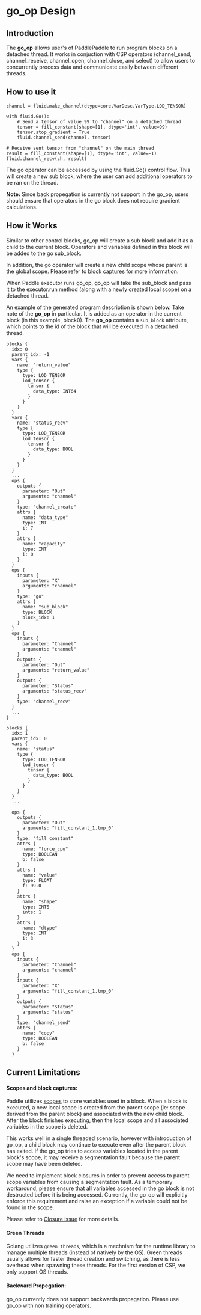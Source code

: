 # go_op Design

## Introduction

The **go_op** allows user's of PaddlePaddle to run program blocks on a detached
thread.  It works in conjuction with CSP operators (channel_send, 
channel_receive, channel_open, channel_close, and select) to allow users to
concurrently process data and communicate easily between different threads.

## How to use it

```
channel = fluid.make_channel(dtype=core.VarDesc.VarType.LOD_TENSOR)

with fluid.Go():
    # Send a tensor of value 99 to "channel" on a detached thread
    tensor = fill_constant(shape=[1], dtype='int', value=99)
    tensor.stop_gradient = True
    fluid.channel_send(channel, tensor)
    
# Receive sent tensor from "channel" on the main thread
result = fill_constant(shape=[1], dtype='int', value=-1)    
fluid.channel_recv(ch, result)  
```

The go operator can be accessed by using the fluid.Go() control flow.  This
will create a new sub block, where the user can add additional operators
to be ran on the thread.

**Note:** Since back propegation is currently not support in the go_op, users
should ensure that operators in the go block does not require gradient 
calculations.

## How it Works

Similar to other control blocks, go_op will create a sub block and add it
as a child to the current block.  Operators and variables defined in this
block will be added to the go sub_block.

In addition, the go operator will create a new child scope whose parent is
the global scope.  Please refer to [block captures](#block-captures) for more
information.

When Paddle executor runs go_op, go_op will take the sub_block and pass it to
the executor.run method (along with a newly created local scope) on a detached
thread.

An example of the generated program description is shown below.  Take note of
the **go_op** in particular.  It is added as an operator in the current 
block (in this example, block0).  The **go_op** contains a `sub_block`
attribute, which points to the id of the block that will be executed in a 
detached thread.

```
blocks {
  idx: 0
  parent_idx: -1
  vars {
    name: "return_value"
    type {
      type: LOD_TENSOR
      lod_tensor {
        tensor {
          data_type: INT64
        }
      }
    }
  }
  vars {
    name: "status_recv"
    type {
      type: LOD_TENSOR
      lod_tensor {
        tensor {
          data_type: BOOL
        }
      }
    }
  }
  ...
  ops {
    outputs {
      parameter: "Out"
      arguments: "channel"
    }
    type: "channel_create"
    attrs {
      name: "data_type"
      type: INT
      i: 7
    }
    attrs {
      name: "capacity"
      type: INT
      i: 0
    }
  }
  ops {
    inputs {
      parameter: "X"
      arguments: "channel"
    }
    type: "go"
    attrs {
      name: "sub_block"
      type: BLOCK
      block_idx: 1
    }
  }
  ops {
    inputs {
      parameter: "Channel"
      arguments: "channel"
    }
    outputs {
      parameter: "Out"
      arguments: "return_value"
    }
    outputs {
      parameter: "Status"
      arguments: "status_recv"
    }
    type: "channel_recv"
  }
  ...
}

blocks {
  idx: 1
  parent_idx: 0
  vars {
    name: "status"
    type {
      type: LOD_TENSOR
      lod_tensor {
        tensor {
          data_type: BOOL
        }
      }
    }
  }
  ...
  
  ops {
    outputs {
      parameter: "Out"
      arguments: "fill_constant_1.tmp_0"
    }
    type: "fill_constant"
    attrs {
      name: "force_cpu"
      type: BOOLEAN
      b: false
    }
    attrs {
      name: "value"
      type: FLOAT
      f: 99.0
    }
    attrs {
      name: "shape"
      type: INTS
      ints: 1
    }
    attrs {
      name: "dtype"
      type: INT
      i: 3
    }
  }
  ops {
    inputs {
      parameter: "Channel"
      arguments: "channel"
    }
    inputs {
      parameter: "X"
      arguments: "fill_constant_1.tmp_0"
    }
    outputs {
      parameter: "Status"
      arguments: "status"
    }
    type: "channel_send"
    attrs {
      name: "copy"
      type: BOOLEAN
      b: false
    }
  }
```

## Current Limitations

#### <a name="block-captures"></a>Scopes and block captures:

Paddle utilizes [scopes](./../concepts/scope.md) to store variables used in a
block.  When a block is executed, a new local scope is created from the parent
scope (ie: scope derived from the parent block) and associated with the new 
child block.  After the block finishes executing, then the local scope and
all associated variables in the scope is deleted.

This works well in a single threaded scenario, however with introduction of
go_op, a child block may continue to execute even after the parent block has
exited.  If the go_op tries to access variables located in the parent block's
scope, it may receive a segmentation fault because the parent scope may have
been deleted.

We need to implement block closures in order to prevent access to parent
scope variables from causing a segmentation fault.  As a temporary workaround,
please ensure that all variables accessed in the go block is not destructed
before it is being accessed.  Currently, the go_op will explicitly enforce 
this requirement and raise an exception if a variable could not be found in 
the scope.

Please refer to [Closure issue](https://github.com/PaddlePaddle/Paddle/issues/8502)
for more details.

#### Green Threads

Golang utilizes `green threads`, which is a mechnism for the runtime library to 
manage multiple threads (instead of natively by the OS).  Green threads usually
allows for faster thread creation and switching, as there is less overhead
when spawning these threads.  For the first version of CSP, we only support
OS threads.


#### Backward Propegation:

go_op currently does not support backwards propagation.  Please use go_op with
non training operators.
